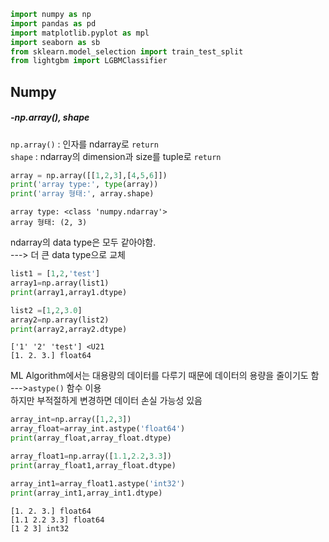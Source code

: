 ```python
import numpy as np
import pandas as pd
import matplotlib.pyplot as mpl
import seaborn as sb
from sklearn.model_selection import train_test_split
from lightgbm import LGBMClassifier
```

## Numpy

##### -np.array(), shape
`np.array()` : 인자를 ndarray로 `return`    
`shape` : ndarray의 dimension과 size를 tuple로 `return`


```python
array = np.array([[1,2,3],[4,5,6]])
print('array type:', type(array))
print('array 형태:', array.shape)
```

    array type: <class 'numpy.ndarray'>
    array 형태: (2, 3)


ndarray의 data type은 모두 같아야함.  
---> 더 큰 data type으로 교체


```python
list1 = [1,2,'test']
array1=np.array(list1)
print(array1,array1.dtype)

list2 =[1,2,3.0]
array2=np.array(list2)
print(array2,array2.dtype)
```

    ['1' '2' 'test'] <U21
    [1. 2. 3.] float64


ML Algorithm에서는 대용량의 데이터를 다루기 때문에 데이터의 용량을 줄이기도 함  
--->`astype()` 함수 이용  
하지만 부적절하게 변경하면 데이터 손실 가능성 있음


```python
array_int=np.array([1,2,3])
array_float=array_int.astype('float64')
print(array_float,array_float.dtype)

array_float1=np.array([1.1,2.2,3.3])
print(array_float1,array_float.dtype)

array_int1=array_float1.astype('int32')
print(array_int1,array_int1.dtype)

```

    [1. 2. 3.] float64
    [1.1 2.2 3.3] float64
    [1 2 3] int32



```python

```


```python

```
